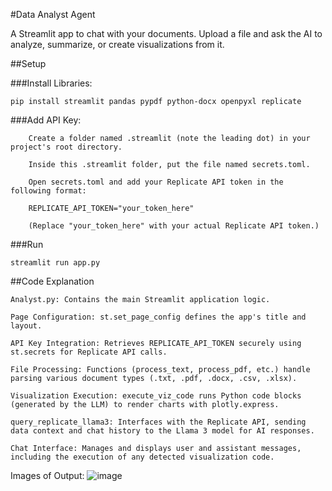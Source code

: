 #Data Analyst Agent

A Streamlit app to chat with your documents. Upload a file and ask the AI to analyze, summarize, or create visualizations from it.

##Setup

###Install Libraries:

    pip install streamlit pandas pypdf python-docx openpyxl replicate

###Add API Key:

        Create a folder named .streamlit (note the leading dot) in your project's root directory.

        Inside this .streamlit folder, put the file named secrets.toml.

        Open secrets.toml and add your Replicate API token in the following format:

        REPLICATE_API_TOKEN="your_token_here"

        (Replace "your_token_here" with your actual Replicate API token.)

###Run

    streamlit run app.py

##Code Explanation

    Analyst.py: Contains the main Streamlit application logic.

    Page Configuration: st.set_page_config defines the app's title and layout.

    API Key Integration: Retrieves REPLICATE_API_TOKEN securely using st.secrets for Replicate API calls.

    File Processing: Functions (process_text, process_pdf, etc.) handle parsing various document types (.txt, .pdf, .docx, .csv, .xlsx).

    Visualization Execution: execute_viz_code runs Python code blocks (generated by the LLM) to render charts with plotly.express.

    query_replicate_llama3: Interfaces with the Replicate API, sending data context and chat history to the Llama 3 model for AI responses.

    Chat Interface: Manages and displays user and assistant messages, including the execution of any detected visualization code.

Images of Output:
![image](https://github.com/user-attachments/assets/a6102daf-3afa-4fbe-9a7f-940f10bfa39a)
